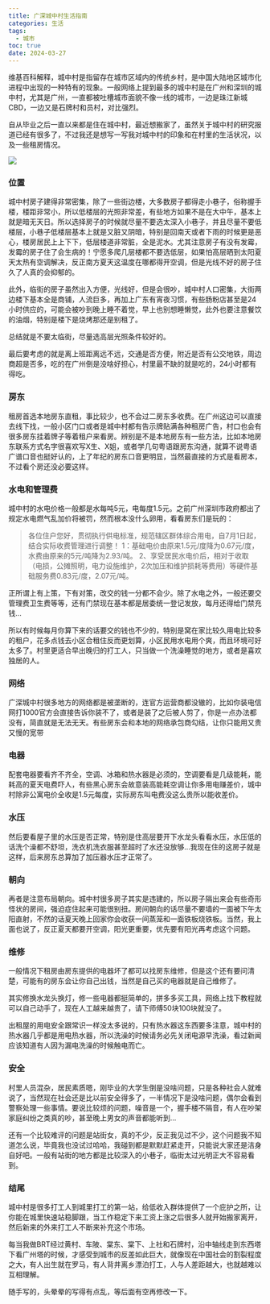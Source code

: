 ```yaml
---
title: 广深城中村生活指南
categories: 生活
tags:
  - 城市
toc: true
date: 2024-03-27
---
```


维基百科解释，城中村是指留存在城市区域内的传统乡村，是中国大陆地区城市化进程中出现的一种特有的现象。一般网络上提到最多的城中村是在广州和深圳的城中村，尤其是广州，一直都被吐槽城市面貌不像一线的城市，一边是珠江新城CBD，一边又是石牌村和员村，对比强烈。

<!-- more -->

自从毕业之后一直以来都是住在城中村，最近想搬家了，虽然关于城中村的研究报道已经有很多了，不过我还是想写一写我对城中村的印象和在村里的生活状况，以及一些租房情况。

![](https://i.zguishen.com/2024/04/2e9d54f20d5917ad11e423722155aa2e.JPG)

### 位置

城中村房子建得非常密集，除了一些街边楼，大多数房子都得走小巷子，俗称握手楼，楼距非常小，所以低楼层的光照非常差，有些地方如果不是在大中午，基本上就是暗无天日。所以选择房子的时候就尽量不要选太深入小巷子，并且尽量不要低楼层，小巷子低楼层基本上就是又脏又阴暗，特别是回南天或者下雨的时候更是恶心，楼房居民上上下下，低层楼道非常脏，全是泥水。尤其注意房子有没有发霉，发霉的房子住了会生病的！宁愿多爬几层楼都不要选低层，如果怕高层晒到太阳夏天太热有空调解决，反正南方夏天这温度在哪都得开空调，但是光线不好的房子住久了人真的会抑郁的。

此外，临街的房子虽然出入方便，光线好，但是会很吵，城中村人口密集，大街两边楼下基本全是商铺，人流巨多，再加上广东有宵夜习惯，有些肠粉店甚至是24小时供应的，可能会被吵到晚上睡不着觉，早上也别想睡懒觉，此外也要注意餐饮的油烟，特别是楼下是烧烤那还是别租了。

总结就是不要太临街，尽量选高层光照条件较好的。

最后要考虑的就是离上班距离远不远，交通是否方便，附近是否有公交地铁，周边商超是否多，吃的在广州倒是没啥好担心，村里最不缺的就是吃的，24小时都有得吃。

### 房东

租房首选本地房东直租，事比较少，也不会过二房东多收费。在广州这边可以直接去线下找，一般小区门口或者是城中村都有告示牌贴满各种租房广告，村口也会有很多房东挂着牌子等着租户来看房。辨别是不是本地房东有一些方法，比如本地房东联系方式名字很喜欢写X生、X姐，或者学几句粤语跟房东沟通，就算不说粤语广谱口音也挺好认的，上了年纪的房东口音更明显，当然最直接的方式是看房本，不过看个房还没必要这样。

### 水电和管理费

城中村的水电价格一般都是水每吨5元，电每度1.5元。之前广州深圳市政府都出了规定水电燃气乱加价将被罚，然而根本没什么卵用，看看房东们是玩的：

> 各位住户您好，贯彻执行供电标准，规范辖区群体综合用电，自7月1日起，结合实际收费管理进行调整！
1：基础电价由原来1.5元/度降为0.67元/度，水费由原来的5元/吨降为2.93/吨。
2、享受居民水电价后，相对于收取（电损，公摊照明，电力设施维护，2次加压和维护损耗等费用）等硬件基础服务费0.83元/度，2.07元/吨。

正所谓上有上策，下有对策，改交的钱一分都不会少。除了水电之外，一般还要交管理费卫生费等等，还有门禁现在基本都是居委统一登记发放，每月还得给门禁充钱...

所以有时候每月你算下来的话要交的钱也不少的，特别是窝在家比较久用电比较多的租户，花多点钱去小区合租住反而更划算，小区民用水电用个爽，而且环境可好太多了。村里更适合早出晚归的打工人，只当做一个洗澡睡觉的地方，或者是喜欢独居的人。

### 网络
广深城中村很多地方的网络都是被垄断的，连官方运营商都没辙的，比如你装电信网打1000官方会直接告诉你装不了，或者是装了之后被人剪了，你是一点办法都没有，简直就是无法无天。有些房东会和本地的网络承包商勾结，让你只能用又贵又慢的宽带

### 电器
配套电器要看齐不齐全，空调、冰箱和热水器是必须的，空调要看是几级能耗，能耗高的夏天电费吓人，有些黑心房东会故意装高能耗空调让你多用电赚差价，城中村除非公寓电价全收是1.5元每度，实际房东叫电费没这么贵所以能收差价。

### 水压
然后要看屋子里的水压是否正常，特别是住高层要开下水龙头看看水压，水压低的话洗个澡都不舒坦，洗衣机洗衣服甚至超时了水还没放够...我现在住的这房子就是这样，后来房东总算加了加压器水压才正常了。

### 朝向
再者是注意布局朝向。城中村很多房子其实是违建的，所以房子隔出来会有些奇形怪状的房间，强迫症住起来可能很别扭。房间朝向的话尽量不要墙的一面被下午太阳直射，不然的话夏天晚上回家你会收获一间蒸笼和一面铁板烧铁板。当然，我上面也说了，反正夏天都要开空调，阳光更重要，优先要有阳光再考虑这个问题。

### 维修

一般情况下租房由房东提供的电器坏了都可以找房东维修，但是这个还有要问清楚，可能有的房东会让你自己出钱，当然是自己买的电器就是自己维修了。

其实修换水龙头换灯，修一些电器都挺简单的，拼多多买工具，网络上找下教程就可以自己动手了，现在人工越来越贵了，请下师傅50块100块就没了。

出租屋的用电安全跟常识一样没太多说的，只有热水器这东西要多注意，城中村的热水器几乎都是用电热水器，所以洗澡的时候请务必先关闭电源早洗澡，看过新闻应该知道有人因为漏电洗澡的时候触电而亡。

### 安全

村里人员混杂，居民素质嗯，刚毕业的大学生倒是没啥问题，只是各种社会人就难说了，当然现在社会还是比以前安全得多了，一半情况下是没啥问题，偶尔会看到警察处理一些事情。要说比较烦的问题，噪音是一个，握手楼不隔音，有人在吵架家庭纠纷之类真的吵，甚至晚上男女的声音都能听到...

还有一个比较难评的问题是站街女，真的不少，反正我见过不少，这个问题我不知道怎么说，毕竟我也没试过哈哈，我碰到都是默默赶紧走开，只能说大家还是洁身自好吧。一般有站街的地方都是比较深入的小巷子，临街太过光明正大不容易看到。

### 结尾
城中村是很多打工人到城里打工的第一站，给低收入群体提供了一个庇护之所，让你能在城里快速站稳脚跟，当工作稳定下来工资上涨之后很多人就开始搬家离开，然后新来的外来打工人不断来补充这个市场。

每当我做BRT经过黄村、车陂、棠东、棠下、上社和石牌村，沿中轴线走到东西塔下看广州塔的时候，才感受到城市的反差如此巨大，就像现在中国社会的割裂程度之大，有人出生就在罗马，有人背井离乡漂泊打工，人与人差距越大，也就越难以互相理解。

随手写的，头晕晕的写得有点乱，等后面有空再修改一下。
